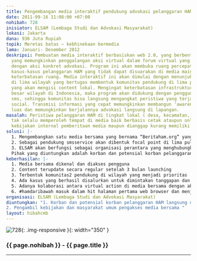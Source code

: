 ```yaml
---
title: Pengembangan media interaktif pendukung advokasi pelanggaran HAM
date: 2011-09-16 11:08:00 +07:00
nohibah: 728
inisiator: ELSAM (Lembaga Studi dan Advokasi Masyarakat)
lokasi: Jakarta
dana: 936 Juta Rupiah
topik: Meretas batas – kebhinekaan bermedia
lama: Januari- Desember 2012
deskripsi: Pembuatan media interaktif berbasiskan web 2.0, yang berbentuk website
  yang memungkinkan penggalangan aksi virtual dalam forum virtual yang dilanjutkan
  dengan aksi konkret advokasi. Program ini akan membuka ruang percepatan proses advokasi
  kasus-kasus pelanggaran HAM yang tidak dapat disuarakan di media mainstream karena
  keterbatasan ruang. Media interaktif ini akan dimulai dengan menunjuk focal point
  di lima wilayah yang bertugas membentuk komunitas pendukung di lima pulau di Indonesia
  yang akan mengisi content lokal. Mengingat keterbatasan infrastruktur di sebagian
  besar wilayah di Indonesia, maka program akan didukung dengan penggunaan layanan
  sms, sehingga komunitas bisa langsung mengangkat peristiwa yang terjadi ke media
  social. Transmisi informasi yang cepat memungkinkan membangun ‘awareness’ yang lebih
  luas dan memungkinkan berjalannya advokasi langsung di lapangan.
masalah: Peristiwa pelanggaran HAM di tingkat lokal ( desa, kecamatan, kabupaten)
  tak selalu memperoleh tempat di media baik berbasis cetak ataupun online; karena
  kebijakan internal pemberitaan media maupun dianggap kurang memiliki nilai berita.
solusi: |-
  1. Mengembangkan satu media bersama yang bernama “Beritaham.org” yang bersifat interaktif berbasis web 2.0 yang memungkinkan korban dan masyarakat di tingkat lokal menuliskan secara langsung peristiwa tersebut. Secara teknis infraktuktur administrasinya tidak digantungkan pada desktop tapi bisa berbasis jaringan telepon genggam ( cms mobile)Sebagai pendukung lemahnya infrastructure internet , program dilengkapi dengan SMS service memungkinkan outreach user yang lebih luas, sehingga mereka tidak memiliki akses internet atau tidak memiliki ketrampilan menulis masih bisa dijangkau dengan media ini.
  2. Sebagai pendukung smsservice akan dibentuk focal point di lima pulau yang menjadi prioritas program. Mereka berfungsi untuk mendorong terbentuknya komunitas pengisi content di tingkat local
  3. ELSAM akan berfungsi sebagai organisasi perantara yang menghubungkan aksi virtual di media sosial ini dengan fungsi advokasi lebih luas, yakni pengembangan kesadaran umum mengenai pelanggaran ham di tingkat lokal, maupun channeling complain ke institusi yang terkait untuk mendorong adanya solusi bagi korban
  Pihak yang diuntungkan adalah korban dan potensial korban pelanggaran HAM langsung di lima pulau di Indonesia (Jawa, Sumatera, Kalimantan, Sulawesi, Sumbawa –NTT dan NTB), serta pengambil kebijakan dan masyarakat umum pengakses media bersama.
keberhasilan: |-
  1. Media bersama dikenal dan diakses pengguna
  2. Content terupdate secara regular setelah 3 bulan launching
  3. Terbentuk komunitas2 pendukung di wilayah yang menjadi prioritas
  4. Ada kasus yang berhasil disalurkan untuk dimintakan tanggapan dan solusi dari agensi pemerintah yang terkait
  5. Adanya kolaborasi antara virtual action di media bersama dengan aksi nyata yang konkret
  6. #hamdaribawah masuk dalam hit halaman pertama web browser dan menjadi trending topic.
organisasi: ELSAM (Lembaga Studi dan Advokasi Masyarakat)
diuntungkan: "1. Korban dan potensial korban pelanggaran HAM langsung di lima pulau di Indonesia (Jawa, Sumatera, Kalimantan, Sulawesi, Sumbawa –NTT dan NTB)
2. Pengambil kebijakan dan masyarakat umum pengakses media bersama "
layout: hibahcmb
---
```


![728](/static/img/hibahcmb/728.png){: .img-responsive }{: width="350" }

### {{ page.nohibah }} - {{ page.title }}

---
